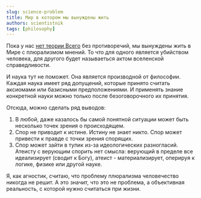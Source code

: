 ```yaml
---
slug: science-problem
title: Мир в котором мы вынуждены жить
authors: scientistnik
tags: [philosophy]
---
```


Пока у нас [нет теории Всего](2022-11-28-philosophy-begin.md) без противоречий, мы вынуждены жить в Мире с плюрализмом мнений. То что для одного является убийством человека, для другого будет называеться актом вселенской справедливости.<!--truncate-->

И наука тут не поможет. Она является производной от философии. Каждая наука имеет ряд допущений, которые принято считать аксиомами или базисными предположениями. И применять знание конкретной науки можно только после безоговорочного их принятия.

Отсюда, можно сделать ряд выводов:

1. В любой, даже казалось бы самой понятной ситуации может быть несколько точек зрения о происходящем.
2. Спор не приводит к истине. Истину не знает никто. Спор может привести к правде с точки зрения спорящих.
3. Спор может зайти в тупик из-за идеологических разногласий. Атеисту с верующим спорить нет смысла: верующий в пределе все идеализирует (сводит к Богу), атеист - материализирует, оперируя к логике, физике или другой науке.

Я, как агностик, считаю, что проблему плюрализма человечество никогда не решит. А это значит, что это не проблема, а объективная реальность, с которой нужно считаться при жизни.
